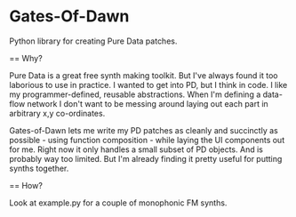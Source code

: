 Gates-Of-Dawn
=============

Python library for creating Pure Data patches.

== Why?

Pure Data is a great free synth making toolkit. But I've always found it too laborious to use in practice. I wanted to get into PD, but I think in code. I like my programmer-defined, reusable abstractions. When I'm defining a data-flow network I don't want to be messing around laying out each part in arbitrary x,y co-ordinates.

Gates-of-Dawn lets me write my PD patches as cleanly and succinctly as possible - using function composition - while laying the UI components out for me. Right now it only handles a small subset of PD objects. And is probably way too limited. But I'm already finding it pretty useful for putting synths together.

== How?

Look at example.py for a couple of monophonic FM synths.


